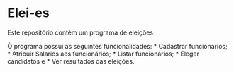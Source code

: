 # Elei-es
Este repositório contém um programa de eleições

Ò programa possui as seguintes funcionalidades:
        * Cadastrar funcionarios;
        * Atribuir Salarios aos funcionários;
        * Listar funcionários;
        * Eleger candidatos e
        * Ver resultados das eleições.
